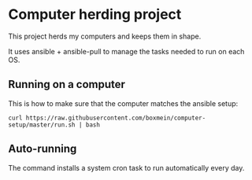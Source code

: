 # Computer herding project

This project herds my computers and keeps them in shape.

It uses ansible + ansible-pull to manage the tasks needed to run
on each OS.

## Running on a computer

This is how to make sure that the computer matches the ansible setup:

```
curl https://raw.githubusercontent.com/boxmein/computer-setup/master/run.sh | bash
```

## Auto-running

The command installs a system cron task to run automatically every day.
